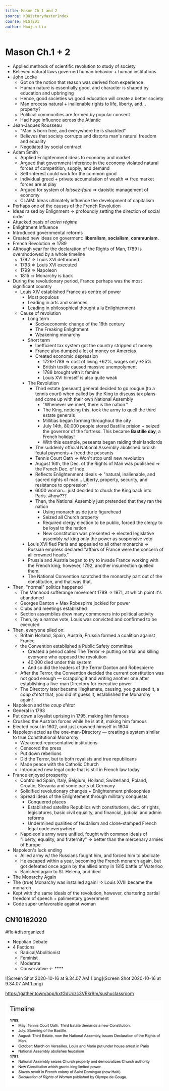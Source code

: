 ```yaml
---
title: Mason Ch 1 and 2
source: KBHistoryMasterIndex
course: HIST201
author: Houjun Liu
---
```



# Mason Ch.1 + 2

<!--
* European nations began to make international alliances
* Shifted power to prevent any one country from becoming too powerful
* Whole economic system begins to be challenged by the end of the 18th century, when [[KBhHIST201TheEnlightenment]] happened, followed by French Revolution, Industrial Revolution, and solidification of the middle class
* [[KBhHIST201Enlightenment]] 
-->

* Applied methods of scientific revolution to study of society
* Believed natural laws governed human behavior + human institutions
* John Locke
	* Got on the notion that reason was derived from experience
	* Human nature is essentially good, and character is shaped by education and upbringing 
	* Hence, good societies w/ good education will create a better society
	* Man process natural + inalienable rights to life, liberty, and... property?
	* Political communities are formed by popular consent 
	* Had huge influence across the Atlantic
* Jean-Jaques Rousseau
	* "Man is born free, and everywhere he is shackled" 
	* Believes that society corrupts and distorts man's natural freedom and equality
	* Negotiated by social contract
* Adam Smith
	* Applied Enlightenment ideas to economy and market
	* Argued that government inference in the economy violated natural forces of competition, supply, and demand
	* Self-interest could work for the common good
	* Individual greed + private accumulation of wealth => free market forces are at play
	* Argued for system of *laissez-faire* => daoistic management of economy
	* CLAIM: Ideas ultimately influence the development of capitalism
* Perhaps one of the causes of the French Revolution
* Ideas raised by Enlignment => profoundly setting the direction of social order
* Attacked basis of *acien régime*
*  Enlightment Influence 
*  Introduced governmental reforms 
*  Created new ideas on goverment: **liberalism**, **socialism**, **communism.**
* French Revolution => 1789
* Although year for the declaration of the Rights of Man, 1789 is overshodowed by a whole timeline
	* 1792 => Louis XVI dethroned
	* 1793 => Louis XVI executed
	* 1799 => Napoleon
	* 1815 => Monarchy is back
* During the revolutionary period, France perhaps was the most significant country
	* Louis XIV established France as centre of power  
		* Most populous
		* Leading in arts and sciences
		* Leading in philosophical thought a la Enlightenment
	* Cause of revolution
		* Long term
			* Socioeconomic change of the 18th century
			* The Freaking Enlightment
			* Weakening monarchy  
		* Short term
			* Inefficient tax system got the country stripped of money
			* France also dumped a lot of money on Amercias
			* Created economic depression
				* 1726-1789 => cost of living +62%, wages only +25%
				* British textile caused massive unempolyment
				* 1788 brought with it famine
				* Louis XVI himself is also quite weak
		* The Revolution	
			* Third estate (peseant) general decided to go rougue (to a tennis court) when called by the King to discuss tax plans and come up with their own National Assembly
				* "Whenever we meet, there is the nation."
				* The King, noticing this, took the army to quell the third estate generals
				* Millitias began forming throughout the city
				* July 14th, 80,000 people stored Bastille prision + seized the governor of the fortress. This became **Bastille day**, a French holiday!
				* With this example, peseants began raiding their landlords
			* The suddenly official National Assembly abolished lordish feutal payments + freed the peseants
			* Tennis Court Oath => Won't stop until new revolution
			* August 16th, the Dec. of the Rights of Man was published => the French Dec. of Indp.
			* Reflects Enlightenment Ideals => "natural, inalienable, and sacred rights of man... Liberty, property, security, and resistance to oppression"
			* 6000 woman... just decided to chuck the King back into Paris. #how???
			* Then, the National Assembly just pretended that they ran the nation
				* Using monarch as de jurie figurehead
				* Seized all Church property
				* Required clergy election to be public, forced the clergy to be loyal to the nation
				* New constitution was presented => elected legislative assembly w/ king only the power as suspensive veto 
		* Louis XVI fled Paris and appealed to all other monarchs => Russian empress declared "affairs of France were the concern of all crowned heads."
		* Prussia and Austria began to try to invade France working with the French king; however, 1792, another insurrection quelled them.
		* The National Convention scratched the monarchy part out of the constitution, and that was that.
* Then, "normal" politics happened
	* The Manhood sufferange movement 1789 => 1971, at which point it's abandoned
	* Georges Danton + Max Robespirre jockied for power
	* Clubs and meetings established
	* Section assemblies drew many commoners into political activity
	* Then, by a narrow vote, Louis was convicted and confirmed to be executed
* Then, everyone piled on:
	* Britain Holland, Spain, Austria, Prussia formed a coalition against France
	* the Convention established a Public Safety committee
		* Created a period called The Terror => putting on trial and killing everyone who opposed the revolution
		* 40,000 died under this system
		* And so did the leaders of the Terror Danton and Robespierre
	* After the Terror, the Convention decided the current constitution was not good enough — scrapping it and writing another one after establishing a five-man Directory for executive power
	* The Directory later became illegitamate, causing, you guessed it, a *coup d'état* that, you did'nt guess it, established the Monarchy again!
* Napoleon and the *coup d'état*
* General in 1793
* Put down a loyalist uprising in 1795, making him famous
* Crushed the Austrian forces while he is at it, making him famous
* Elected cosul in 1802, and just crowned himself in 1804
* Napoleon acted as the one-man-Directory — creating a system similar to true Constitutional Monarchy
	* Weakened representative institutions
	* Censored the press
	* Put down rebellions
	* Did the Terror, but to both royalists and true republicans
	* Made peace with the Catholic Church
	* Introduced new legal code that is still in French law today  
* France enjoyed prosperity
	* Controlled Spain, Italy, Belgium, Holland, Swizerland, Poland, Croatio, Slovania and some parts of Germany
	*  Solidified revolutionary changes + Enlightenment philosophies
	*  Spread ideas of the Enlightement through millitary conquests
		*  Conquered places
		*  Established satellite Republics with constitutions, dec. of rights, legislatures, basic civil equality, and financial, judicial and admin reforms
		*  Undermined qualities of feudalism and clone-stamped French legal code everywhere
	* Napoleon's army were unified, fought with common ideals of "liberty, equality, and fraternity" => better than the mercenary armies of Europe
* Napoleon's luck ending
	* Allied army w/ the Russians fought him, and forced him to abdicate
	* He escaped within a year, becoming the French monarch again, but got defeated once again by the allied army in 1815 battle of Waterloo
	* Banished again to St. Helena, and died
* The Monarchy Again
* The (true) Monarchy was installed again! =>  Louis XVIII became the monarch 	
* Kept with the same ideals of the revolution, however, chartering partial freedom of speech + palimentary government
* Code super unfavorable against woman

## CN10162020
#flo #disorganized 	

* Nepolian Debate
* 4 Factions
	* Radical/Abolitionist
	* Feminist
	* Moderate
	* Conservative <- **** 

![Screen Shot 2020-10-16 at 9.34.07 AM 1.png](Screen Shot 2020-10-16 at 9.34.07 AM 1.png)

https://gather.town/app/kxtGdUczc3VRkr9m/sushuclassroom

![French Revolution Timeline](frenchrevtimeline.png)
